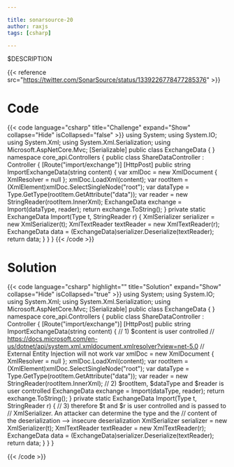 ```yaml
---

title: sonarsource-20
author: raxjs
tags: [csharp]

---
```


$DESCRIPTION

<!--more-->
{{< reference src="https://twitter.com/SonarSource/status/1339226778477285376" >}}

# Code
{{< code language="csharp"  title="Challenge" expand="Show" collapse="Hide" isCollapsed="false" >}}
using System;
using System.IO;
using System.Xml;
using System.Xml.Serialization;
using Microsoft.AspNetCore.Mvc;
[Serializable]
public class ExchangeData {
}
namespace core_api.Controllers {
    public class ShareDataController : Controller {
        [Route("import/exchange")] 
        [HttpPost]
        public string ImportExchangeData(string content) {
            var xmlDoc = new XmlDocument { XmlResolver = null };
            xmlDoc.LoadXml(content); 
            var rootItem = (XmlElement)xmlDoc.SelectSingleNode("root");
            var dataType = Type.GetType(rootItem.GetAttribute("data"));
            var reader = new StringReader(rootItem.InnerXml);
            ExchangeData exchange = Import(dataType, reader);
            return exchange.ToString();
        }
        private static ExchangeData Import(Type t, StringReader r) {
            XmlSerializer serializer = new XmlSerializer(t);
            XmlTextReader textReader = new XmlTextReader(r);
            ExchangeData data = (ExchangeData)serializer.Deserialize(textReader);
            return data;
        }
    }
}
{{< /code >}}

# Solution
{{< code language="csharp" highlight="" title="Solution" expand="Show" collapse="Hide" isCollapsed="true" >}}
using System;
using System.IO;
using System.Xml;
using System.Xml.Serialization;
using Microsoft.AspNetCore.Mvc;
[Serializable]
public class ExchangeData {
}
namespace core_api.Controllers {
    public class ShareDataController : Controller {
        [Route("import/exchange")]
        [HttpPost]
        public string ImportExchangeData(string content) {
	    // 1) $content is user controlled
	    // https://docs.microsoft.com/en-us/dotnet/api/system.xml.xmldocument.xmlresolver?view=net-5.0
	    // External Entity Injection will not work
            var xmlDoc = new XmlDocument { XmlResolver = null };
            xmlDoc.LoadXml(content);
            var rootItem = (XmlElement)xmlDoc.SelectSingleNode("root");
            var dataType = Type.GetType(rootItem.GetAttribute("data"));
            var reader = new StringReader(rootItem.InnerXml);
	    // 2) $rootItem, $dataType and $reader is user controlled
            ExchangeData exchange = Import(dataType, reader);
            return exchange.ToString();
        }
        private static ExchangeData Import(Type t, StringReader r) {
	    // 3) therefore $t and $r is user controlled and is passed to
	    //    XmlSerializer. An attacker can determine the type and the
	    //    content of the deserialization --> insecure deserialization
            XmlSerializer serializer = new XmlSerializer(t);
            XmlTextReader textReader = new XmlTextReader(r);
            ExchangeData data = (ExchangeData)serializer.Deserialize(textReader);
            return data;
        }
    }
}




{{< /code >}}
